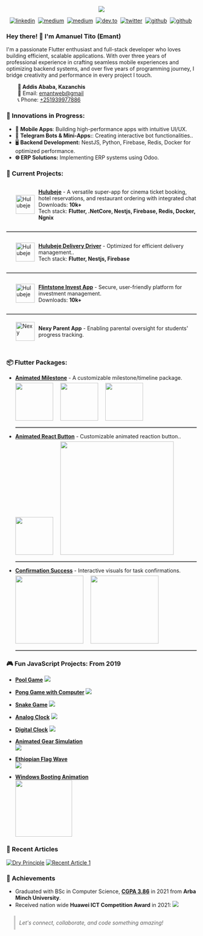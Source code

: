 <style>
 .center{display: flex; align-items: center; justify-content: flex-start; margin-left: 25px
 }
 .space{
  margin-right: 15px;
  margin-top: 5px
 }
 hr{
  border: none; border-top: 1px solid grey;
 }
  </style>
<p align="center">
<a target="_" href="https://github.com/emantggw"><img src="https://github.com/emantggw/emant_animation_js/raw/main/assets/screenshots/screenshot.gif"></a>
</p>

<p align="center">
 <a href="https://linkedin.com/ln/emantggw"><img src="https://img.shields.io/badge/linkedin-0b66c3?style=for-the-badge&logo=linkedin" alt="linkedin" /></a>&nbsp;
<a href="https://t.me/emantggw"><img src="https://img.shields.io/badge/telegram-3390ec?style=for-the-badge&logo=telegram&logoColor=white" alt="medium" /></a>&nbsp;
<a href="https://medium.com/@emantggw"><img src="https://img.shields.io/badge/medium-242424?style=for-the-badge&logo=medium" alt="medium" /></a>&nbsp;
<a href="https://dev.to/emantggw"><img src="https://img.shields.io/badge/dev.to-000000?style=for-the-badge&logo=dev.to&logoColor=white" alt="dev.to" /></a>&nbsp;
<a href="https://x.com/emantggw"><img src="https://img.shields.io/badge/twitter-000000?style=for-the-badge&logo=x&logoColor=white" alt="twitter" /></a>&nbsp;
<a href="https://github.com/emantggw"><img src="https://img.shields.io/badge/github-0d1117?style=for-the-badge&logo=github" alt="github" /></a>&nbsp;
<a href="https://leetcode.com/u/emantggw/"><img src="https://img.shields.io/badge/leetcode-070707?style=for-the-badge&logo=leetcode" alt="github" /></a>&nbsp;

</p>

<p align="center">

### **Hey there! 👋 I'm Amanuel Tito (Emant)**

I'm a passionate Flutter enthusiast and full-stack developer who loves building efficient, scalable applications. With over three years of professional experience in crafting seamless mobile experiences and optimizing backend systems, and over five years of programming journey, I bridge creativity and performance in every project I touch.
<br>

<p style="margin-left: 30px">
   📍<b> Addis Ababa, Kazanchis</b><br>
   📧 Email: <a href="mailto: emantweb@gmail.com">emantweb@gmail</a><br>
   📞 Phone: <a href="tel:+251939977886">+251939977886</a><br>
   </p>

### 🚀 Innovations in Progress:

- 📱 **Mobile Apps**: Building high-performance apps with intuitive UI/UX.
- 🤖 **Telegram Bots & Mini-Apps:**: Creating interactive bot functionalities..
- 🖥️ **Backend Development:** NestJS, Python, Firebase, Redis, Docker for optimized performance.
- **🌐 ERP Solutions:** Implementing ERP systems using Odoo.

### 🔧 Current Projects:

<div style="text-align: left;">
<div class="center">
<img src="assets/hulubeje_logo.png" alt="Hulubeje" width="50" style="margin-right: 10px;">
    <span>

[**Hulubeje**](https://play.google.com/store/apps/details?id=com.cnetsoftwares.cnetpay_client&hl=en) - A versatile super-app for cinema ticket booking, hotel reservations, and restaurant ordering with integrated chat<br>
Downloads: **10k+**<br>
Tech stack: <b>Flutter, .NetCore, Nestjs, Firebase, Redis, Docker, Ngnix</b>

</span>
</div>
<hr>

 <div class="center">
      <img src="assets/hulubeje_delivery_logo.png" alt="Hulubeje" width="50" style="margin-right: 10px;">
      <span>

[**Hulubeje Delivery Driver**](https://play.google.com/store/apps/details?id=com.redcloud.hulubeje_delivery_driver) - Optimized for efficient delivery management..<br>
Tech stack: <b>Flutter, Nestjs, Firebase</b>
</span>

  </div>
   <hr>

 <div class="center">
      <img src="assets/flintstone_logo.jpg" alt="Hulubeje" width="50" style="margin-right: 10px;">
      <span>

[**Flintstone Invest App**](https://play.google.com/store/apps/details?id=com.flintstone.invest&hl=en) -
Secure, user-friendly platform for investment management.
<br>Downloads: **10k+**
</span>

  </div>
   <hr>

<div class="center">
      <img src="assets/nexy_logo.png" alt="Nexy" width="50" style="margin-right: 10px;">
      <span>

**Nexy Parent App** -
Enabling parental oversight for students' progress tracking.
</span>

  </div>
</div>
<br/>

### 📦 Flutter Packages:

- [**Animated Milestone**](https://pub.dev/packages/animated_milestone) - A customizable milestone/timeline package.
  <br>
  <img class="space" src="https://raw.githubusercontent.com/emantggw/animated_milestone/main/assets/screenshots/example_three_screenshot.gif" width="100">
  <img class="space" src="https://raw.githubusercontent.com/emantggw/animated_milestone/main/assets/screenshots/example_two_screenshot.gif" width="100">
  <img class="space" src="https://raw.githubusercontent.com/emantggw/animated_milestone/main/assets/screenshots/example_one_screenshot.gif" width="100">
  <hr>

- [**Animated React Button**](https://pub.dev/packages/animated_react_button) - Customizable animated reaction button..
  <br>
  <img class="space" src="https://raw.githubusercontent.com/emantggw/animated_react_button/main/assets/screenshots/favorite_heart.gif" width="100">
  <img class="space" src="https://raw.githubusercontent.com/emantggw/animated_react_button/main/assets/screenshots/favorite_heart_real_example.gif" width="300">

  <hr>

- [**Confirmation Success**](https://pub.dev/packages/confirmation_success) - Interactive visuals for task confirmations.
  <br>
  <img class="space" src="https://raw.githubusercontent.com/emantggw/confirmation_success/main/assets/screenshots/confirm_succes_with_yellow.gif" width="180">
  <img class="space" src="https://raw.githubusercontent.com/emantggw/confirmation_success/main/assets/screenshots/confirm_success_green.gif" width="180">

  <hr>

### 🎮 Fun JavaScript Projects: From 2019

- [**Pool Game**](https://https://github.com/emantggw/pool_game_js)
  <a target="_blank" href="https://github.com/emantggw/pool_game_js">
  <img src="https://github.com/emantggw/pool_game_js/raw/main/assets/screenshots/screenshot.gif" />
  </a>

- [**Pong Game with Computer**](https://github.com/emantggw/pong_game_js)
  <a target="_blank" href="https://github.com/emantggw/pong_game_js"> <img src="https://github.com/emantggw/pong_game_js/raw/main/assets/screenshots/screenshot.gif" /></a>

- [**Snake Game**](https://github.com/emantggw/snake_game_js)
  <a target="_blank" href="https://github.com/emantggw/snake_game_js"><img src="https://github.com/emantggw/snake_game_js/raw/main/assets/screenshots/screenshot.gif" /> </a>

- [**Analog Clock**](https://github.com/emantggw/analog_clock_js)
  <a target="_blank" href="https://github.com/emantggw/analog_clock_js"><img src="https://github.com/emantggw/analog_clock_js/raw/main/assets/screenshots/screenshot.gif" /> </a>

- [**Digital Clock**](https://github.com/emantggw/digital_clock_js)
  <a target="_blank" href="https://github.com/emantggw/digital_clock_js"><img src="https://github.com/emantggw/digital_clock_js/raw/main/assets/screenshots/screenshot.gif" /> </a>

- [**Animated Gear Simulation**](https://github.com/emantggw/animated_gear_js)
  <br>
  <a target="_blank" href="https://github.com/emantggw/animated_gear_js"><img src="https://github.com/emantggw/animated_gear_js/raw/main/assets/screenshots/screenshot.gif" /> </a>

- [**Ethiopian Flag Wave**](https://github.com/emantggw/ethiopian_flag_wave_js)
  <br>
  <a target="_blank" href="https://github.com/emantggw/ethiopian_flag_wave_js"><img src="https://github.com/emantggw/ethiopian_flag_wave_js/raw/main/assets/screenshots/screenshot.gif" /> </a>

- [**Windows Booting Animation**](https://github.com/emantggw/windows_booting_js)
  <br>
  <a target="_blank" href="https://github.com/emantggw/windows_booting_js"><img src="https://github.com/emantggw/windows_booting_js/raw/main/assets/screenshots/screenshot.gif" width="150" /> </a>

### 📝 Recent Articles

<a target="_blank" href="https://medium.com/@emantggw/dry-principle-1d78900fb00e"><img src="assets/article_dry.png" alt="Dry Principle"></a>
<a target="_blank" href="https://medium.com/@emantggw/what-should-we-consider-migrating-from-a-monolithic-application-to-a-distributed-architecture-2b0f2f8e06b2"><img src="assets/migrating_mon_to_dist.png" alt="Recent Article 1"></a>

### 🎉 Achievements

- Graduated with BSc in Computer Science, <u>**CGPA 3.86**</u> in 2021 from **Arba Minch University**.
- Received nation wide **Huawei ICT Competition Award** in 2021:
  <img src="assets/huawei_certificate.png">

<blockquote style="font-style: italic; margin: 20px; padding: 10px; border-left: 4px solid #ccc;">
  Let's connect, collaborate, and code something amazing!</blockquote>
